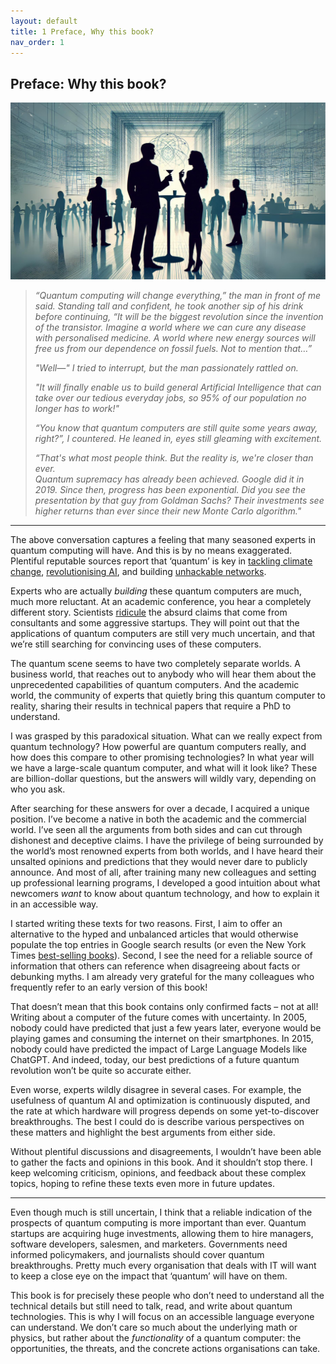 ```yaml
---
layout: default
title: 1 Preface, Why this book?
nav_order: 1
---
```


## Preface: Why this book?

<img src="/media/image1.png"
style="width:8.30709in" />

> *“Quantum computing will change everything,” the man in front of me
> said. Standing tall and confident, he took another sip of his drink
> before continuing, “It will be the biggest revolution since the
> invention of the transistor. Imagine a world where we can cure any
> disease with personalised medicine. A world where new energy sources
> will free us from our dependence on fossil fuels. Not to mention
> that…”*
>
> *"Well—" I tried to interrupt, but the man passionately rattled on.*
>
> *"It will finally enable us to build general Artificial Intelligence
> that can take over our tedious everyday jobs, so 95% of our population
> no longer has to work!"*
>
> *“You know that quantum computers are still quite some years away,
> right?”, I countered. He leaned in, eyes still gleaming with
> excitement.*
>
> *“That's what most people think. But the reality is, we're closer than
> ever.  
> Quantum supremacy has already been achieved. Google did it in 2019.
> Since then, progress has been exponential. Did you see the
> presentation by that guy from Goldman Sachs? Their investments see
> higher returns than ever since their new Monte Carlo algorithm."*

----

The above conversation captures a feeling that many seasoned experts in
quantum computing will have. And this is by no means exaggerated.
Plentiful reputable sources report that ‘quantum’ is key in [tackling
climate
change](https://www.mckinsey.com/capabilities/mckinsey-digital/our-insights/quantum-computing-just-might-save-the-planet),
[revolutionising
AI](https://www.forbes.com/sites/forbestechcouncil/2024/05/02/six-ground-breaking-industries-quantum-computing-is-projected-to-revolutionize/),
and building [unhackable
networks](https://www.newscientist.com/article/2368353-an-unhackable-quantum-internet-is-being-built-in-new-york-city/).

Experts who are actually *building* these quantum computers are much,
much more reluctant. At an academic conference, you hear a completely
different story. Scientists
[ridicule](https://twitter.com/DulwichQuantum) the absurd claims that
come from consultants and some aggressive startups. They will point out
that the applications of quantum computers are still very much
uncertain, and that we’re still searching for convincing uses of these
computers.

The quantum scene seems to have two completely separate worlds. A
business world, that reaches out to anybody who will hear them about the
unprecedented capabilities of quantum computers. And the academic world,
the community of experts that quietly bring this quantum computer to
reality, sharing their results in technical papers that require a PhD to
understand.

I was grasped by this paradoxical situation. What can we really expect
from quantum technology? How powerful are quantum computers really, and
how does this compare to other promising technologies? In what year will
we have a large-scale quantum computer, and what will it look like?
These are billion-dollar questions, but the answers will wildly vary,
depending on who you ask.

After searching for these answers for over a decade, I acquired a unique
position. I’ve become a native in both the academic and the commercial
world. I’ve seen all the arguments from both sides and can cut through
dishonest and deceptive claims. I have the privilege of being surrounded
by the world’s most renowned experts from both worlds, and I have heard
their unsalted opinions and predictions that they would never dare to
publicly announce. And most of all, after training many new colleagues
and setting up professional learning programs, I developed a good
intuition about what newcomers *want* to know about quantum technology,
and how to explain it in an accessible way.

I started writing these texts for two reasons. First, I aim to offer an
alternative to the hyped and unbalanced articles that would otherwise
populate the top entries in Google search results (or even the New York
Times [best-selling
books](https://en.wikipedia.org/wiki/Quantum_Supremacy)). Second, I see
the need for a reliable source of information that others can reference
when disagreeing about facts or debunking myths. I am already very
grateful for the many colleagues who frequently refer to an early
version of this book!

That doesn’t mean that this book contains only confirmed facts – not at
all! Writing about a computer of the future comes with uncertainty. In
2005, nobody could have predicted that just a few years later, everyone
would be playing games and consuming the internet on their smartphones.
In 2015, nobody could have predicted the impact of Large Language Models
like ChatGPT. And indeed, today, our best predictions of a future
quantum revolution won’t be quite so accurate either.

Even worse, experts wildly disagree in several cases. For example, the
usefulness of quantum AI and optimization is continuously disputed, and
the rate at which hardware will progress depends on some yet-to-discover
breakthroughs. The best I could do is describe various perspectives on
these matters and highlight the best arguments from either side.

Without plentiful discussions and disagreements, I wouldn’t have been
able to gather the facts and opinions in this book. And it shouldn’t
stop there. I keep welcoming criticism, opinions, and feedback about
these complex topics, hoping to refine these texts even more in future
updates.

----

Even though much is still uncertain, I think that a reliable indication
of the prospects of quantum computing is more important than ever.
Quantum startups are acquiring huge investments, allowing them to hire
managers, software developers, salesmen, and marketers. Governments need
informed policymakers, and journalists should cover quantum
breakthroughs. Pretty much every organisation that deals with IT will
want to keep a close eye on the impact that ‘quantum’ will have on them.

This book is for precisely these people who don’t need to understand all
the technical details but still need to talk, read, and write about
quantum technologies. This is why I will focus on an accessible language
everyone can understand. We don’t care so much about the underlying math
or physics, but rather about the *functionality* of a quantum computer:
the opportunities, the threats, and the concrete actions organisations
can take.

